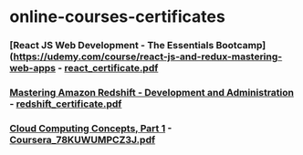# online-courses-certificates


### [React JS Web Development - The Essentials Bootcamp](https://udemy.com/course/react-js-and-redux-mastering-web-apps - [react_certificate.pdf](/react_certificate.pdf)

### [Mastering Amazon Redshift - Development and Administration](https://www.udemy.com/course/redshift-aws-amazon-development-administration-analytics-datawarehouse/) - [redshift_certificate.pdf](/redshift_certificate.pdf)

### [Cloud Computing Concepts, Part 1](https://www.coursera.org/learn/cloud-computing) - [Coursera_78KUWUMPCZ3J.pdf](/Coursera_78KUWUMPCZ3J.pdf)

